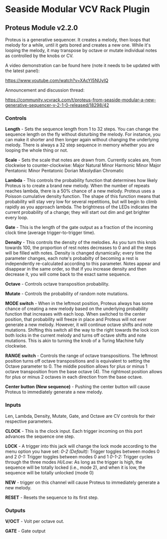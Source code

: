 # Seaside Modular VCV Rack Plugin

## Proteus Module v2.2.0

Proteus is a generative sequencer. It creates a melody, then loops that melody for a while, until it gets bored and creates a new one. While it's looping the melody, it may transpose by octave or mutate individual notes as controlled by the knobs or CV.

A video demonstration can be found here (note it needs to be updated with the latest panel): 

https://www.youtube.com/watch?v=XAcYI5NUyIQ

Announcement and discussion thread: 

https://community.vcvrack.com/t/proteus-from-seaside-modular-a-new-generative-sequencer-v-2-1-0-released/18298/42


### Controls

**Length** - Sets the sequence length from 1 to 32 steps. You can change the sequence length on the fly without disturbing the melody. For instance, you can make it shorter and then longer again without changing the underlying melody. There is always a 32 step sequence in memory whether you are looping the whole thing or not. 

**Scale** - Sets the scale that notes are drawn from. Currently scales are, from clockwise to counter-clockwise:
Major
Natural Minor
Harmonic Minor
Major Pentatonic
Minor Pentatonic
Dorian
Mixolydian
Chromatic

**Lambda** - This controls the probability function that determines how likely Proteus is to create a brand new melody. When the number of repeats reaches lambda, there is a 50% chance of a new melody. Proteus uses a Poisson cumulative density function. The shape of this function means that probability will stay very low for several repetitions, but will begin to climb rapidly as you approach lambda. The brightness of the LEDs indicates the current probability of a change; they will start out dim and get brighter every loop. 

**Gate** - This is the length of the gate output as a fraction of the incoming clock time (average trigger-to-trigger time).

**Density** - This controls the density of the melodies. As you turn this knob towards 100, the proportion of rest notes decreases to 0 and all the steps will be filled with notes. Density is changed dynamically; every time the parameter changes, each note's probabilty of becoming a rest is independently re-calculated according to this parameter. Notes appear and disappear in the same order, so that if you increase density and then decrease it, you will come back to the exact same sequence. 

**Octave** - Controls octave transposition probability. 

**Mutate** - Controls the probability of random note mutations. 

**MODE switch** - When in the leftmost position, Proteus always has some chance of creating a new melody based on the underlying probability function that increases with each loop. When switched to the center position, that probability will freeze in place and Proteus will not ever generate a new melody. However, it will continue octave shifts and note mutations. Shifting this switch all the way to the right towards the lock icon both locks in the current melody and turns off octave shifts and note mutations. This is akin to turning the knob of a Turing Machine fully clockwise. 

**RANGE switch** - Controls the range of octave transpositions. The leftmost position turns off octave transpositions and is equivalent to setting the Octave parameter to 0. The middle position allows for plus or minus 1 octave transposition from the base octave (4). The rightmost position allows for plus or minus 2 octaves in each direction from the base octave.

**Center button (New sequence)** - Pushing the center button will cause Proteus to immediately generate a new melody. 

### Inputs

Len, Lambda, Density, Mutate, Gate, and Octave are CV controls for their respective parameters. 

**CLOCK** - This is the clock input. Each trigger incoming on this port advances the sequence one step. 

**LOCK** - A trigger into this jack will change the lock mode according to the menu option you have set: 
    *0-2 (Default):* Trigger toggles between modes 0 and 2
    *0-1:* Trigger toggles between modes 0 and 1
    *0-1-2:* Trigger cycles through the three modes
    *Hi/Low:* As long as the trigger is high, the sequence will be totally locked (i.e., mode 2), and when it is low, the  sequence will be totally unlocked (mode 0)

**NEW** -  trigger on this channel will cause Proteus to immediately generate a new melody. 

**RESET** - Resets the sequence to its first step. 

### Outputs

**V/OCT** - Volt per octave out. 

**GATE** - Gate output

